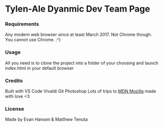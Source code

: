 <h1> Tylen-Ale Dyanmic Dev Team Page </h1>

### Requirements
Any modern web browser since at least March 2017. Not Chrome though. You cannot use Chrome. :^)

### Usage
All you need is to clone the project into a folder of your choosing and launch index.html in your default browser

### Credits
Built with
VS Code
Vivaldi
Git
Photoshop
Lots of trips to <a href="https://developer.mozilla.org/en-US/" rel="nofollow">MDN Mozilla</a>
made with love <3

### License
Made by Evan Hansen & Matthew Tenuta
